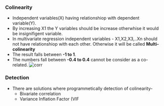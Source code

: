 ### Colinearity
   
* Independent variables(X) having relationshiop with dependent variable(Y).
* By increasing X1 the Y variables should be increase otherwhise it would be insignifigent variable.
* In multivariate regression independent variables - X1,X2,X3,..Xn should not have relationshiop with each other. Otherwise it will be called **Multi-colinearity**
* The result falls between **-1 to 1**.
* The numbers fall between **-0.4 to 0.4** cannot be consider as a co-related.
![corr](https://cio-wiki.org/images/2/22/Pearson_Correlation_Coefficent.png)
### Detection
* There are solutions where programmetically detection of colinearity-
   - Bivariate correlation
   - Variance Inflation Factor (VIF
